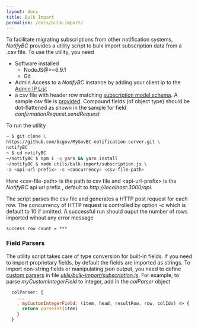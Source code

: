 ```yaml
---
layout: docs
title: Bulk Import
permalink: /docs/bulk-import/
---
```


To facilitate migrating subscriptions from other notification systems, *NotifyBC* provides a utility script to bulk import subscription data from a .csv file. To use the utility, you need 

* Software installed
  * NodeJS@>=6.9.1
  * Git
* Admin Access to a *NotifyBC* instance by adding your client ip to the [Admin IP List](../config-adminIpList/)
* a csv file with header row matching [subscription model schema](../api-subscription/#model-schema). A sample csv file is [provided](https://github.com/bcgov/MyGovBC-notification-server/tree/master/utils/bulk-import/sample-subscription.csv). Compound fields (of object type) should be dot-flattened as shown in the sample for field  *confirmationRequest.sendRequest*

To run the utility

```bash
~ $ git clone \
https://github.com/bcgov/MyGovBC-notification-server.git \
notifyBC
~ $ cd notifyBC
~/notifyBC $ npm i -g yarn && yarn install
~/notifyBC $ node utils/bulk-import/subscription.js \
-a <api-url-prefix> -c <concurrency> <csv-file-path>
```

Here \<csv-file-path\> is the path to csv file and \<api-url-prefix\> is the *NotifyBC* api url prefix , default to *http://localhost:3000/api*.

The script parses the csv file and generates a HTTP post request for each row. The concurrency of HTTP request is controlled by option *-c* which is default to 10 if omitted. A successful run should ouput the number of rows imported wihout any error message

```
success row count = ***
```

### Field Parsers

The utility script takes care of type conversion for built-in fields. If you need to import proprietary fields, by default the fields are imported as strings. To import non-string fields or manipulating json output, you need to define [custom parsers](https://github.com/Keyang/node-csvtojson#custom-parsers) in file [*utils/bulk-import/subscription.js*](https://github.com/bcgov/MyGovBC-notification-server/blob/master/utils/bulk-import/subscription.js). For example, to parse *myCustomIntegerField* to integer, add in the *colParser* object

```js
  colParser: {
    ...
    , myCustomIntegerField: (item, head, resultRow, row, colIdx) => {
      return parseInt(item)
    }
  }
```